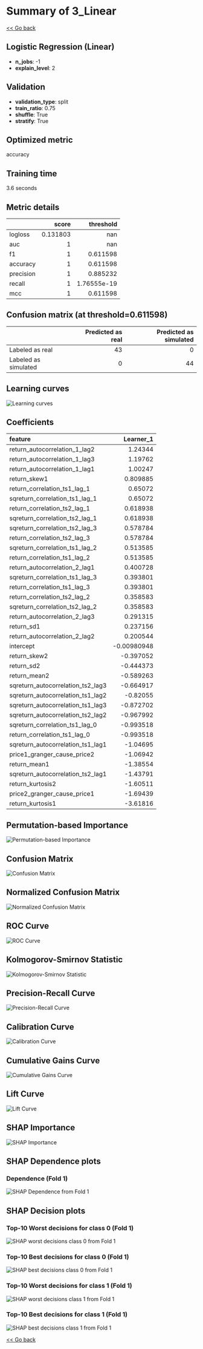 # Summary of 3_Linear

[<< Go back](../README.md)


## Logistic Regression (Linear)
- **n_jobs**: -1
- **explain_level**: 2

## Validation
 - **validation_type**: split
 - **train_ratio**: 0.75
 - **shuffle**: True
 - **stratify**: True

## Optimized metric
accuracy

## Training time

3.6 seconds

## Metric details
|           |    score |     threshold |
|:----------|---------:|--------------:|
| logloss   | 0.131803 | nan           |
| auc       | 1        | nan           |
| f1        | 1        |   0.611598    |
| accuracy  | 1        |   0.611598    |
| precision | 1        |   0.885232    |
| recall    | 1        |   1.76555e-19 |
| mcc       | 1        |   0.611598    |


## Confusion matrix (at threshold=0.611598)
|                      |   Predicted as real |   Predicted as simulated |
|:---------------------|--------------------:|-------------------------:|
| Labeled as real      |                  43 |                        0 |
| Labeled as simulated |                   0 |                       44 |

## Learning curves
![Learning curves](learning_curves.png)

## Coefficients
| feature                           |   Learner_1 |
|:----------------------------------|------------:|
| return_autocorrelation_1_lag2     |  1.24344    |
| return_autocorrelation_1_lag3     |  1.19762    |
| return_autocorrelation_1_lag1     |  1.00247    |
| return_skew1                      |  0.809885   |
| return_correlation_ts1_lag_1      |  0.65072    |
| sqreturn_correlation_ts1_lag_1    |  0.65072    |
| return_correlation_ts2_lag_1      |  0.618938   |
| sqreturn_correlation_ts2_lag_1    |  0.618938   |
| sqreturn_correlation_ts2_lag_3    |  0.578784   |
| return_correlation_ts2_lag_3      |  0.578784   |
| sqreturn_correlation_ts1_lag_2    |  0.513585   |
| return_correlation_ts1_lag_2      |  0.513585   |
| return_autocorrelation_2_lag1     |  0.400728   |
| sqreturn_correlation_ts1_lag_3    |  0.393801   |
| return_correlation_ts1_lag_3      |  0.393801   |
| return_correlation_ts2_lag_2      |  0.358583   |
| sqreturn_correlation_ts2_lag_2    |  0.358583   |
| return_autocorrelation_2_lag3     |  0.291315   |
| return_sd1                        |  0.237156   |
| return_autocorrelation_2_lag2     |  0.200544   |
| intercept                         | -0.00980948 |
| return_skew2                      | -0.397052   |
| return_sd2                        | -0.444373   |
| return_mean2                      | -0.589263   |
| sqreturn_autocorrelation_ts2_lag3 | -0.664917   |
| sqreturn_autocorrelation_ts1_lag2 | -0.82055    |
| sqreturn_autocorrelation_ts1_lag3 | -0.872702   |
| sqreturn_autocorrelation_ts2_lag2 | -0.967992   |
| sqreturn_correlation_ts1_lag_0    | -0.993518   |
| return_correlation_ts1_lag_0      | -0.993518   |
| sqreturn_autocorrelation_ts1_lag1 | -1.04695    |
| price1_granger_cause_price2       | -1.06942    |
| return_mean1                      | -1.38554    |
| sqreturn_autocorrelation_ts2_lag1 | -1.43791    |
| return_kurtosis2                  | -1.60511    |
| price2_granger_cause_price1       | -1.69439    |
| return_kurtosis1                  | -3.61816    |


## Permutation-based Importance
![Permutation-based Importance](permutation_importance.png)
## Confusion Matrix

![Confusion Matrix](confusion_matrix.png)


## Normalized Confusion Matrix

![Normalized Confusion Matrix](confusion_matrix_normalized.png)


## ROC Curve

![ROC Curve](roc_curve.png)


## Kolmogorov-Smirnov Statistic

![Kolmogorov-Smirnov Statistic](ks_statistic.png)


## Precision-Recall Curve

![Precision-Recall Curve](precision_recall_curve.png)


## Calibration Curve

![Calibration Curve](calibration_curve_curve.png)


## Cumulative Gains Curve

![Cumulative Gains Curve](cumulative_gains_curve.png)


## Lift Curve

![Lift Curve](lift_curve.png)



## SHAP Importance
![SHAP Importance](shap_importance.png)

## SHAP Dependence plots

### Dependence (Fold 1)
![SHAP Dependence from Fold 1](learner_fold_0_shap_dependence.png)

## SHAP Decision plots

### Top-10 Worst decisions for class 0 (Fold 1)
![SHAP worst decisions class 0 from Fold 1](learner_fold_0_shap_class_0_worst_decisions.png)
### Top-10 Best decisions for class 0 (Fold 1)
![SHAP best decisions class 0 from Fold 1](learner_fold_0_shap_class_0_best_decisions.png)
### Top-10 Worst decisions for class 1 (Fold 1)
![SHAP worst decisions class 1 from Fold 1](learner_fold_0_shap_class_1_worst_decisions.png)
### Top-10 Best decisions for class 1 (Fold 1)
![SHAP best decisions class 1 from Fold 1](learner_fold_0_shap_class_1_best_decisions.png)

[<< Go back](../README.md)
